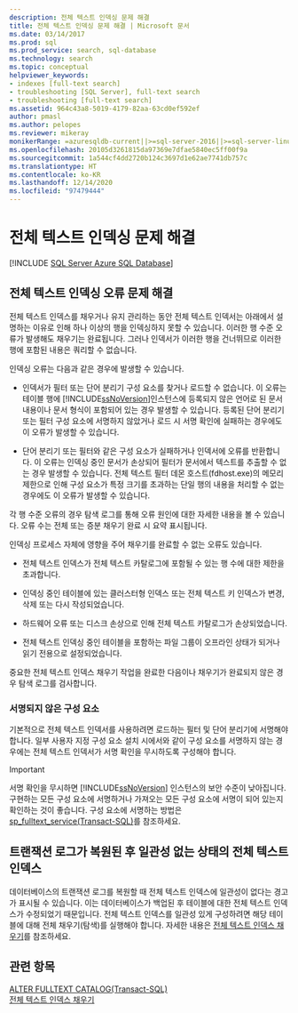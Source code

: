 ```yaml
---
description: 전체 텍스트 인덱싱 문제 해결
title: 전체 텍스트 인덱싱 문제 해결 | Microsoft 문서
ms.date: 03/14/2017
ms.prod: sql
ms.prod_service: search, sql-database
ms.technology: search
ms.topic: conceptual
helpviewer_keywords:
- indexes [full-text search]
- troubleshooting [SQL Server], full-text search
- troubleshooting [full-text search]
ms.assetid: 964c43a8-5019-4179-82aa-63cd0ef592ef
author: pmasl
ms.author: pelopes
ms.reviewer: mikeray
monikerRange: =azuresqldb-current||>=sql-server-2016||>=sql-server-linux-2017||=azuresqldb-mi-current
ms.openlocfilehash: 20105d3261815da97369e7dfae5840ec5ff00f9a
ms.sourcegitcommit: 1a544cf4dd2720b124c3697d1e62ae7741db757c
ms.translationtype: HT
ms.contentlocale: ko-KR
ms.lasthandoff: 12/14/2020
ms.locfileid: "97479444"
---
```

# <a name="troubleshoot-full-text-indexing"></a>전체 텍스트 인덱싱 문제 해결
[!INCLUDE [SQL Server Azure SQL Database](../../includes/applies-to-version/sql-asdb.md)]
     
##  <a name="troubleshoot-full-text-indexing-failures"></a><a name="failure"></a> 전체 텍스트 인덱싱 오류 문제 해결  
 전체 텍스트 인덱스를 채우거나 유지 관리하는 동안 전체 텍스트 인덱서는 아래에서 설명하는 이유로 인해 하나 이상의 행을 인덱싱하지 못할 수 있습니다. 이러한 행 수준 오류가 발생해도 채우기는 완료됩니다. 그러나 인덱서가 이러한 행을 건너뛰므로 이러한 행에 포함된 내용은 쿼리할 수 없습니다.  
  
 인덱싱 오류는 다음과 같은 경우에 발생할 수 있습니다.  
  
-   인덱서가 필터 또는 단어 분리기 구성 요소를 찾거나 로드할 수 없습니다. 이 오류는 테이블 행에 [!INCLUDE[ssNoVersion](../../includes/ssnoversion-md.md)]인스턴스에 등록되지 않은 언어로 된 문서 내용이나 문서 형식이 포함되어 있는 경우 발생할 수 있습니다. 등록된 단어 분리기 또는 필터 구성 요소에 서명하지 않았거나 로드 시 서명 확인에 실패하는 경우에도 이 오류가 발생할 수 있습니다.  
  
-   단어 분리기 또는 필터와 같은 구성 요소가 실패하거나 인덱서에 오류를 반환합니다. 이 오류는 인덱싱 중인 문서가 손상되어 필터가 문서에서 텍스트를 추출할 수 없는 경우 발생할 수 있습니다. 전체 텍스트 필터 데몬 호스트(fdhost.exe)의 메모리 제한으로 인해 구성 요소가 특정 크기를 초과하는 단일 행의 내용을 처리할 수 없는 경우에도 이 오류가 발생할 수 있습니다.  
  
 각 행 수준 오류의 경우 탐색 로그를 통해 오류 원인에 대한 자세한 내용을 볼 수 있습니다. 오류 수는 전체 또는 증분 채우기 완료 시 요약 표시됩니다.  
  
 인덱싱 프로세스 자체에 영향을 주어 채우기를 완료할 수 없는 오류도 있습니다.  
  
-   전체 텍스트 인덱스가 전체 텍스트 카탈로그에 포함될 수 있는 행 수에 대한 제한을 초과합니다.  
  
-   인덱싱 중인 테이블에 있는 클러스터형 인덱스 또는 전체 텍스트 키 인덱스가 변경, 삭제 또는 다시 작성되었습니다.  
  
-   하드웨어 오류 또는 디스크 손상으로 인해 전체 텍스트 카탈로그가 손상되었습니다.  
  
-   전체 텍스트 인덱싱 중인 테이블을 포함하는 파일 그룹이 오프라인 상태가 되거나 읽기 전용으로 설정되었습니다.  
  
 중요한 전체 텍스트 인덱스 채우기 작업을 완료한 다음이나 채우기가 완료되지 않은 경우 탐색 로그를 검사합니다.  
  
### <a name="unsigned-components"></a>서명되지 않은 구성 요소  
 기본적으로 전체 텍스트 인덱서를 사용하려면 로드하는 필터 및 단어 분리기에 서명해야 합니다. 일부 사용자 지정 구성 요소 설치 시에서와 같이 구성 요소를 서명하지 않는 경우에는 전체 텍스트 인덱서가 서명 확인을 무시하도록 구성해야 합니다.  
  
> [!IMPORTANT]  
>  서명 확인을 무시하면 [!INCLUDE[ssNoVersion](../../includes/ssnoversion-md.md)] 인스턴스의 보안 수준이 낮아집니다. 구현하는 모든 구성 요소에 서명하거나 가져오는 모든 구성 요소에 서명이 되어 있는지 확인하는 것이 좋습니다. 구성 요소에 서명하는 방법은 [sp_fulltext_service&#40;Transact-SQL&#41;](../../relational-databases/system-stored-procedures/sp-fulltext-service-transact-sql.md)를 참조하세요.  
  
  
##  <a name="full-text-index-in-inconsistent-state-after-transaction-log-restored"></a><a name="state"></a> 트랜잭션 로그가 복원된 후 일관성 없는 상태의 전체 텍스트 인덱스  
 데이터베이스의 트랜잭션 로그를 복원할 때 전체 텍스트 인덱스에 일관성이 없다는 경고가 표시될 수 있습니다. 이는 데이터베이스가 백업된 후 테이블에 대한 전체 텍스트 인덱스가 수정되었기 때문입니다. 전체 텍스트 인덱스를 일관성 있게 구성하려면 해당 테이블에 대해 전체 채우기(탐색)를 실행해야 합니다. 자세한 내용은 [전체 텍스트 인덱스 채우기](../../relational-databases/search/populate-full-text-indexes.md)를 참조하세요.  
  
  
## <a name="see-also"></a>관련 항목  
 [ALTER FULLTEXT CATALOG&#40;Transact-SQL&#41;](../../t-sql/statements/alter-fulltext-catalog-transact-sql.md)   
 [전체 텍스트 인덱스 채우기](../../relational-databases/search/populate-full-text-indexes.md)  
  
  
